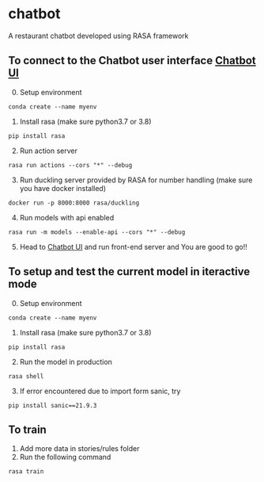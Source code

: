 # chatbot

A restaurant chatbot developed using RASA framework

## To connect to the Chatbot user interface [Chatbot UI](https://github.com/zzyyzzzzy/Chatbot-UI)

0. Setup environment

```
conda create --name myenv
```

1. Install rasa (make sure python3.7 or 3.8)

```
pip install rasa
```

2. Run action server

```
rasa run actions --cors "*" --debug
```

3. Run duckling server provided by RASA for number handling (make sure you have docker installed)

```
docker run -p 8000:8000 rasa/duckling
```

4. Run models with api enabled

```
rasa run -m models --enable-api --cors "*" --debug
```

5. Head to [Chatbot UI](https://github.com/zzyyzzzzy/Chatbot-UI) and run front-end server and You are good to go!!

## To setup and test the current model in iteractive mode

0. Setup environment

```
conda create --name myenv
```

1. Install rasa (make sure python3.7 or 3.8)

```
pip install rasa
```

2. Run the model in production

```
rasa shell
```

3. If error encountered due to import form sanic, try

```
pip install sanic==21.9.3
```

## To train

1. Add more data in stories/rules folder
2. Run the following command

```
rasa train
```
